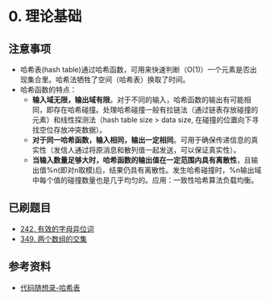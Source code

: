 # 0. 理论基础

## 注意事项
- 哈希表(hash table)通过哈希函数，可用来快速判断（O(1)）一个元素是否出现集合里。哈希法牺牲了空间（哈希表）换取了时间。
- 哈希函数的特点：
  - **输入域无限，输出域有限**。对于不同的输入，哈希函数的输出有可能相同，即存在哈希碰撞。处理哈希碰撞一般有拉链法（通过链表存放碰撞的元素）和线性探测法（hash table size > data size, 在碰撞的位置向下寻找空位存放冲突数据）。
  - **对于同一哈希函数，输入相同，输出一定相同**。可用于确保传递信息的真实性（发信人通过将原消息和散列值一起发送，可以保证真实性）。
  - **当输入数量足够大时，哈希函数的输出值在一定范围内具有离散性**，且输出值%n(即对n取模)后，结果仍具有离散性。发生哈希碰撞时，%n输出域中每个值的碰撞数量也是几乎均匀的。应用：一致性哈希算法负载均衡。

## 已刷题目
- [242. 有效的字母异位词](https://leetcode.cn/problems/valid-anagram/)
- [349. 两个数组的交集](https://leetcode.cn/problems/intersection-of-two-arrays/)

## 参考资料
- [代码随想录-哈希表](https://programmercarl.com/%E5%93%88%E5%B8%8C%E8%A1%A8%E7%90%86%E8%AE%BA%E5%9F%BA%E7%A1%80.html#%E5%93%88%E5%B8%8C%E8%A1%A8)
